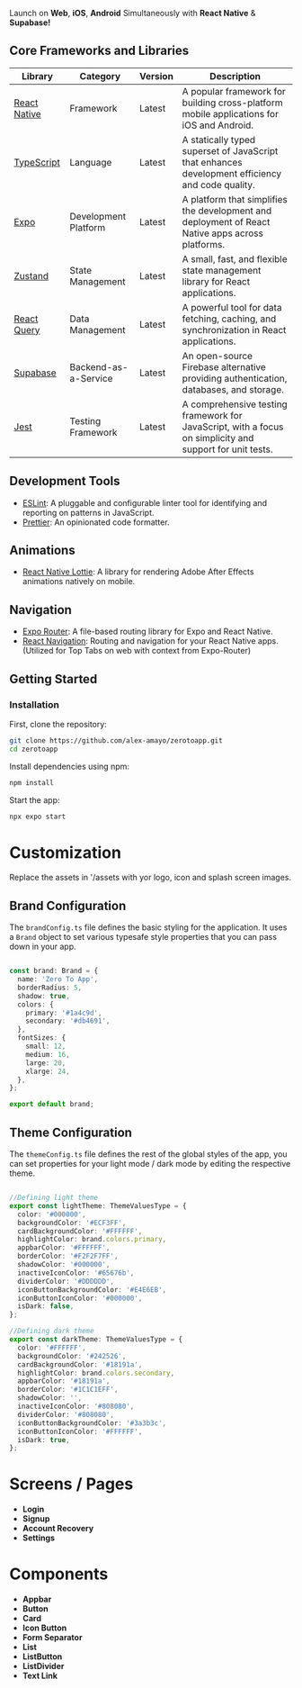 Launch on **Web**, **iOS**, **Android** Simultaneously with **React Native** & **Supabase!**

## Core Frameworks and Libraries

| Library                                               | Category              | Version | Description                                                                                     |
| ----------------------------------------------------- | --------------------- | ------- | ----------------------------------------------------------------------------------------------- |
| [React Native](https://reactnative.dev/)              | Framework             | Latest  | A popular framework for building cross-platform mobile applications for iOS and Android.        |
| [TypeScript](https://www.typescriptlang.org/)         | Language              | Latest  | A statically typed superset of JavaScript that enhances development efficiency and code quality. |
| [Expo](https://expo.dev/)                             | Development Platform  | Latest  | A platform that simplifies the development and deployment of React Native apps across platforms. |
| [Zustand](https://zustand-demo.pmnd.rs/)              | State Management      | Latest  | A small, fast, and flexible state management library for React applications.                    |
| [React Query](https://react-query.tanstack.com/)      | Data Management       | Latest  | A powerful tool for data fetching, caching, and synchronization in React applications.          |
| [Supabase](https://supabase.com/)                     | Backend-as-a-Service  | Latest  | An open-source Firebase alternative providing authentication, databases, and storage.           |
| [Jest](https://jestjs.io/)                            | Testing Framework     | Latest  | A comprehensive testing framework for JavaScript, with a focus on simplicity and support for unit tests. |


## Development Tools
- [ESLint](https://eslint.org/): A pluggable and configurable linter tool for identifying and reporting on patterns in JavaScript.
- [Prettier](https://prettier.io/): An opinionated code formatter.

## Animations
- [React Native Lottie](https://github.com/lottie-react-native/lottie-react-native): A library for rendering Adobe After Effects animations natively on mobile.

## Navigation
- [Expo Router](https://expo.github.io/router/docs/): A file-based routing library for Expo and React Native.
- [React Navigation](https://reactnavigation.org/): Routing and navigation for your React Native apps. (Utilized for Top Tabs on web with context from Expo-Router)



## Getting Started

### Installation

First, clone the repository:

```bash
git clone https://github.com/alex-amayo/zerotoapp.git
cd zerotoapp
```

Install dependencies using npm:

```bash
npm install
```

Start the app:

```bash
npx expo start
```


# Customization

Replace the assets in '/assets with yor logo, icon and splash screen images. 

## Brand Configuration

The `brandConfig.ts` file defines the basic styling for the application. It uses a `Brand` object to set various typesafe style properties that you can pass down in your app.

```typescript

const brand: Brand = {
  name: 'Zero To App',
  borderRadius: 5,
  shadow: true,
  colors: {
    primary: '#1a4c9d',
    secondary: '#db4691',
  },
  fontSizes: {
    small: 12,
    medium: 16,
    large: 20,
    xlarge: 24,
  },
};

export default brand;

```

## Theme Configuration

The `themeConfig.ts` file defines the rest of the global styles  of the app, you can set properties for your light mode / dark mode by editing the respective
theme.

```typescript

//Defining light theme
export const lightTheme: ThemeValuesType = {
  color: '#000000',
  backgroundColor: '#ECF3FF',
  cardBackgroundColor: '#FFFFFF',
  highlightColor: brand.colors.primary,
  appbarColor: '#FFFFFF',
  borderColor: '#F2F2F7FF',
  shadowColor: '#000000',
  inactiveIconColor: '#65676b',
  dividerColor: '#DDDDDD',
  iconButtonBackgroundColor: '#E4E6EB',
  iconButtonIconColor: '#000000',
  isDark: false,
};

//Defining dark theme
export const darkTheme: ThemeValuesType = {
  color: '#FFFFFF',
  backgroundColor: '#242526',
  cardBackgroundColor: '#18191a',
  highlightColor: brand.colors.secondary,
  appbarColor: '#18191a',
  borderColor: '#1C1C1EFF',
  shadowColor: '',
  inactiveIconColor: '#808080',
  dividerColor: '#808080',
  iconButtonBackgroundColor: '#3a3b3c',
  iconButtonIconColor: '#FFFFFF',
  isDark: true,
};

```

# Screens / Pages 

- **Login**
- **Signup**
- **Account Recovery**
- **Settings**

# Components

- **Appbar**
- **Button**
- **Card**
- **Icon Button**
- **Form Separator**
- **List**
- **ListButton**
- **ListDivider**
- **Text Link**
